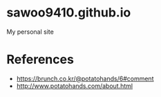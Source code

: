# sawoo9410.github.io
My personal site

# References
- https://brunch.co.kr/@potatohands/6#comment
- http://www.potatohands.com/about.html
